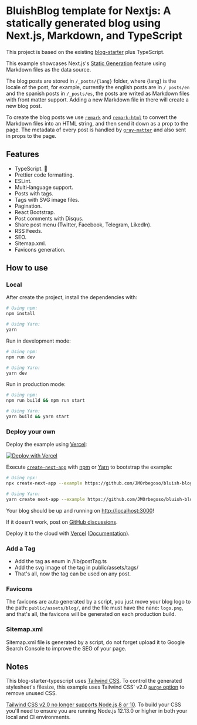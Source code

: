 # BluishBlog template for Nextjs: A statically generated blog using Next.js, Markdown, and TypeScript

This project is based on the existing [blog-starter](https://github.com/vercel/next.js/tree/canary/examples/blog-starter) plus TypeScript.

This example showcases Next.js's [Static Generation](https://nextjs.org/docs/basic-features/pages) feature using Markdown files as the data source.

The blog posts are stored in `/_posts/{lang}` folder, where {lang} is the locale of the post, for example, currently the english posts are in `/_posts/en` and the spanish posts in `/_posts/es`, the posts are writed as Markdown files with front matter support. Adding a new Markdown file in there will create a new blog post.

To create the blog posts we use [`remark`](https://github.com/remarkjs/remark) and [`remark-html`](https://github.com/remarkjs/remark-html) to convert the Markdown files into an HTML string, and then send it down as a prop to the page. The metadata of every post is handled by [`gray-matter`](https://github.com/jonschlinkert/gray-matter) and also sent in props to the page.

## Features

- TypeScript. 💙
- Prettier code formatting.
- ESLint.
- Multi-language support.
- Posts with tags.
- Tags with SVG image files.
- Pagination.
- React Bootstrap.
- Post comments with Disqus.
- Share post menu (Twitter, Facebook, Telegram, LikedIn).
- RSS Feeds.
- SEO.
- Sitemap.xml.
- Favicons generation.

## How to use

### Local

After create the project, install the dependencies with:

```bash
# Using npm:
npm install

# Using Yarn:
yarn
```

Run in development mode:

```bash
# Using npm:
npm run dev

# Using Yarn:
yarn dev
```

Run in production mode:

```bash
# Using npm:
npm run build && npm run start

# Using Yarn:
yarn build && yarn start
```

### Deploy your own

Deploy the example using [Vercel](https://vercel.com?utm_source=github&utm_medium=readme&utm_campaign=next-example):

[![Deploy with Vercel](https://vercel.com/button)](https://vercel.com/new/git/external?repository-url=https://github.com/JMOrbegoso/bluish-blog-template&project-name=bluish-blog-template&repository-name=bluish-blog-template)

Execute [`create-next-app`](https://vercel.com/new/git/external?repository-url=https://github.com/JMOrbegoso/bluish-blog-template) with [npm](https://docs.npmjs.com/cli/init) or [Yarn](https://yarnpkg.com/lang/en/docs/cli/create/) to bootstrap the example:

```bash
# Using npx:
npx create-next-app --example https://github.com/JMOrbegoso/bluish-blog-template bluish-blog

# Using Yarn:
yarn create next-app --example https://github.com/JMOrbegoso/bluish-blog-template bluish-blog
```

Your blog should be up and running on [http://localhost:3000](http://localhost:3000)!

If it doesn't work, post on [GitHub discussions](https://github.com/vercel/next.js/discussions).

Deploy it to the cloud with [Vercel](https://vercel.com/new?utm_source=github&utm_medium=readme&utm_campaign=next-example) ([Documentation](https://nextjs.org/docs/deployment)).

### Add a Tag

- Add the tag as enum in /lib/postTag.ts
- Add the svg image of the tag in public/assets/tags/
- That's all, now the tag can be used on any post.

### Favicons

The favicons are auto generated by a script, you just move your blog logo to the path: `public/assets/blog/`, and the file must have the nane: `logo.png`, and that's all, the favicons will be generated on each production build.

### Sitemap.xml

Sitemap.xml file is generated by a script, do not forget upload it to Google Search Console to improve the SEO of your page.

## Notes

This blog-starter-typescript uses [Tailwind CSS](https://tailwindcss.com). To control the generated stylesheet's filesize, this example uses Tailwind CSS' v2.0 [`purge` option](https://tailwindcss.com/docs/controlling-file-size/#removing-unused-css) to remove unused CSS.

[Tailwind CSS v2.0 no longer supports Node.js 8 or 10](https://tailwindcss.com/docs/upgrading-to-v2#upgrade-to-node-js-12-13-or-higher). To build your CSS you'll need to ensure you are running Node.js 12.13.0 or higher in both your local and CI environments.
